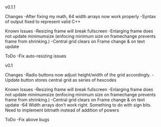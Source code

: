 v0.1.1

Changes
-After fixing my math, 64 width arrays now work properly
-Syntax of output fixed to represent valid C++

Known Issues
-Resizing frame will break fullscreen
-Enlarging frame does not update minimumsize (enfocing minimum size on framechange prevents frame from shrinking.)
-Central grid clears on Frame change & on text update

ToDo
-Fix auto-resizing issues

v0.1

Changes
-Radio buttons now adjust height/width of the grid accordingly.
-Update button stores central grid as series of hexcodes

Known Issues
-Resizing frame will break fullscreen
-Enlarging frame does not update minimumsize (enfocing minimum size on framechange prevents frame from shrinking.)
-Central grid clears on Frame change & on text update
-64 Width arrays don't work right. Something to do with sign bits. Need to implement bitmath instead of addition of powers

ToDo
-Fix above bugs
